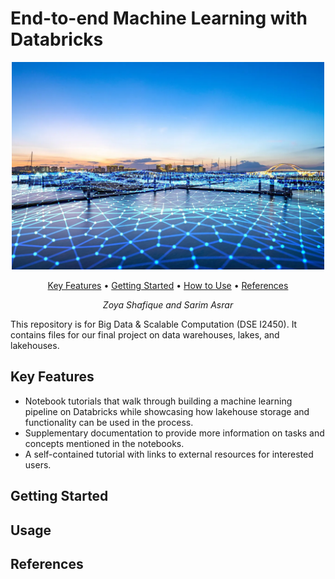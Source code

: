 # End-to-end Machine Learning with Databricks 

<p align="center">
  <img src="./figures/datalakehouse.webp" width="500"/> <br>
</p>

<div align="center">
  
[Key Features](#key-features) • [Getting Started](#getting-started) • [How to Use](#usage) • [References](#references)
</div>

<div align="center">

*Zoya Shafique and Sarim Asrar*<br>

</div>

This repository is for Big Data &amp; Scalable Computation (DSE I2450). It contains files for our final project on data warehouses, lakes, and lakehouses.

## Key Features
  - Notebook tutorials that walk through building a machine learning pipeline on Databricks while showcasing how lakehouse storage and functionality can be used in the process.
  - Supplementary documentation to provide more information on tasks and concepts mentioned in the notebooks.
  - A self-contained tutorial with links to external resources for interested users.

## Getting Started 

## Usage 

## References 



